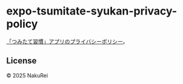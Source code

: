 # expo-tsumitate-syukan-privacy-policy

[「つみたて習慣」アプリのプライバシーポリシー](https://nakurei.github.io/expo-tsumitate-syukan-privacy-policy/)。

## License

© 2025 NakuRei
